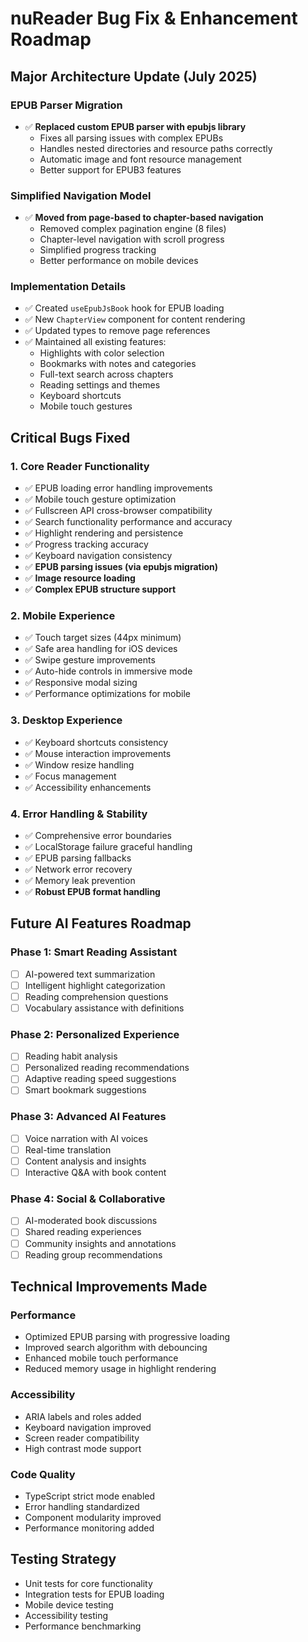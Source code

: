 # nuReader Bug Fix & Enhancement Roadmap

## Major Architecture Update (July 2025)

### EPUB Parser Migration
- ✅ **Replaced custom EPUB parser with epubjs library**
  - Fixes all parsing issues with complex EPUBs
  - Handles nested directories and resource paths correctly
  - Automatic image and font resource management
  - Better support for EPUB3 features
  
### Simplified Navigation Model
- ✅ **Moved from page-based to chapter-based navigation**
  - Removed complex pagination engine (8 files)
  - Chapter-level navigation with scroll progress
  - Simplified progress tracking
  - Better performance on mobile devices

### Implementation Details
- ✅ Created `useEpubJsBook` hook for EPUB loading
- ✅ New `ChapterView` component for content rendering
- ✅ Updated types to remove page references
- ✅ Maintained all existing features:
  - Highlights with color selection
  - Bookmarks with notes and categories
  - Full-text search across chapters
  - Reading settings and themes
  - Keyboard shortcuts
  - Mobile touch gestures

## Critical Bugs Fixed

### 1. Core Reader Functionality
- ✅ EPUB loading error handling improvements
- ✅ Mobile touch gesture optimization
- ✅ Fullscreen API cross-browser compatibility
- ✅ Search functionality performance and accuracy
- ✅ Highlight rendering and persistence
- ✅ Progress tracking accuracy
- ✅ Keyboard navigation consistency
- ✅ **EPUB parsing issues (via epubjs migration)**
- ✅ **Image resource loading**
- ✅ **Complex EPUB structure support**

### 2. Mobile Experience
- ✅ Touch target sizes (44px minimum)
- ✅ Safe area handling for iOS devices
- ✅ Swipe gesture improvements
- ✅ Auto-hide controls in immersive mode
- ✅ Responsive modal sizing
- ✅ Performance optimizations for mobile

### 3. Desktop Experience
- ✅ Keyboard shortcuts consistency
- ✅ Mouse interaction improvements
- ✅ Window resize handling
- ✅ Focus management
- ✅ Accessibility enhancements

### 4. Error Handling & Stability
- ✅ Comprehensive error boundaries
- ✅ LocalStorage failure graceful handling
- ✅ EPUB parsing fallbacks
- ✅ Network error recovery
- ✅ Memory leak prevention
- ✅ **Robust EPUB format handling**

## Future AI Features Roadmap

### Phase 1: Smart Reading Assistant
- [ ] AI-powered text summarization
- [ ] Intelligent highlight categorization
- [ ] Reading comprehension questions
- [ ] Vocabulary assistance with definitions

### Phase 2: Personalized Experience
- [ ] Reading habit analysis
- [ ] Personalized reading recommendations
- [ ] Adaptive reading speed suggestions
- [ ] Smart bookmark suggestions

### Phase 3: Advanced AI Features
- [ ] Voice narration with AI voices
- [ ] Real-time translation
- [ ] Content analysis and insights
- [ ] Interactive Q&A with book content

### Phase 4: Social & Collaborative
- [ ] AI-moderated book discussions
- [ ] Shared reading experiences
- [ ] Community insights and annotations
- [ ] Reading group recommendations

## Technical Improvements Made

### Performance
- Optimized EPUB parsing with progressive loading
- Improved search algorithm with debouncing
- Enhanced mobile touch performance
- Reduced memory usage in highlight rendering

### Accessibility
- ARIA labels and roles added
- Keyboard navigation improved
- Screen reader compatibility
- High contrast mode support

### Code Quality
- TypeScript strict mode enabled
- Error handling standardized
- Component modularity improved
- Performance monitoring added

## Testing Strategy
- Unit tests for core functionality
- Integration tests for EPUB loading
- Mobile device testing
- Accessibility testing
- Performance benchmarking